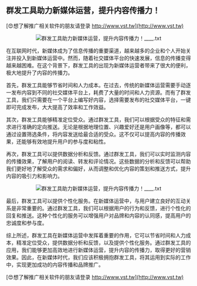 ## **群发工具助力新媒体运营，提升内容传播力！**

[😍想了解推广相关软件的朋友请登录 http://www.vst.tw](http://www.vst.tw)

 <center><img src="https://vst.tw/MP4/tuiguang/png/7.png" alt="群发工具助力新媒体运营，提升内容传播力！____.txt"></center>

在互联网时代，新媒体成为了信息传播的重要渠道，越来越多的企业和个人开始关注并投入到新媒体运营中。然而，随着社交媒体平台的快速发展，信息的传播变得越来越困难。在这个背景下，群发工具的出现为新媒体运营者带来了很大的便利，极大地提升了内容的传播力。

首先，群发工具能够节省时间和人力成本。在过去，传统的新媒体运营需要手动逐一发布内容到不同的社交媒体平台上，耗费了大量的时间和人力资源。而有了群发工具，我们只需要在一个平台上编写好内容，选择需要发布的社交媒体平台，一键即可完成发布，大大提高了效率和工作效益。

其次，群发工具能够精准定位受众。通过群发工具，我们可以根据受众的特征和需求进行准确的定向推送。无论是根据地理位置、兴趣爱好还是用户画像等，都可以通过设置筛选条件，将内容发送给最合适的受众。这不仅可以提高内容的传播效果，还能够有效地提升用户的参与度和粘性。

再次，群发工具可以提供数据分析和反馈。通过群发工具，我们可以实时监测内容的传播效果，了解用户的阅读、转发和评论情况。这些数据的分析和反馈可以帮助我们更好地了解受众的需求和偏好，从而调整和优化内容的策划和推送方式，提升内容的吸引力和影响力。

 <center><img src="https://vst.tw/MP4/tuiguang/png/2.png" alt="群发工具助力新媒体运营，提升内容传播力！____.txt"></center>

最后，群发工具可以提供个性化服务。在新媒体运营中，与用户建立良好的互动关系是非常重要的。通过群发工具，我们可以根据用户的行为和反馈，进行个性化的回复和推送。这种个性化的服务可以增强用户对品牌和内容的认同感，提高用户的忠诚度和参与度。

综上所述，群发工具在新媒体运营中发挥着重要的作用，它可以节省时间和人力成本，精准定位受众，提供数据分析和反馈，以及提供个性化服务。通过群发工具的应用，我们能够更加高效地进行新媒体运营，提升内容的传播力，取得更好的营销效果。因此，在新媒体时代，我们应该积极拥抱群发工具，将其运用到实际的工作中，实现更加成功的内容传播和品牌推广。

[😍想了解推广相关软件的朋友请登录 http://www.vst.tw](http://www.vst.tw)



